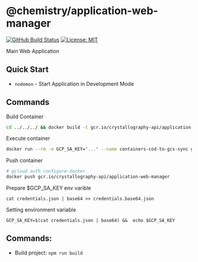 # @chemistry/application-web-manager
[![GitHub Build Status](https://github.com/chemistry/crystallography-api/workflows/CI/badge.svg)](https://github.com/chemistry/crystallography-api/actions?query=workflow%3ACI)
[![License: MIT](https://img.shields.io/badge/License-MIT-gren.svg)](https://opensource.org/licenses/MIT)

Main Web Application

## Quick Start
*  ```nodemon``` - Start Application in Development Mode

## Commands
Build Container
```bash
cd ../../../ && docker build -t gcr.io/crystallography-api/application-web-manager -f packages/containers/application-web-manager/Dockerfile .
```

Execute container
```bash
docker run --rm -e GCP_SA_KEY="..." --name containers-cod-to-gcs-sync gcr.io/crystallography-api/application-web-manager
```

Push container
```bash
# gcloud auth configure-docker
docker push gcr.io/crystallography-api/application-web-manager
```

Prepare $GCP_SA_KEY env varible
```
cat credentials.json | base64 >> credentials.base64.json
```

Setting environment variable
```
GCP_SA_KEY=$(cat credentials.json | base64) &&  echo $GCP_SA_KEY
```

## Commands:
  * Build project: `npm run build`
